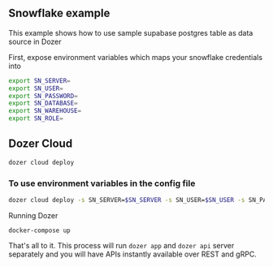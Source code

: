 ## Snowflake example

This example shows how to use sample supabase postgres table as data source in Dozer

First, expose environment variables which maps your snowflake credentials into
```bash
export SN_SERVER=
export SN_USER=
export SN_PASSWORD=
export SN_DATABASE=
export SN_WAREHOUSE=
export SN_ROLE=
```

## Dozer Cloud

```bash
dozer cloud deploy
```

### To use environment variables in the config file

```bash
dozer cloud deploy -s SN_SERVER=$SN_SERVER -s SN_USER=$SN_USER -s SN_PASSWORD=$SN_PASSWORD -s SN_DATABASE=$SN_DATABASE -s SN_WAREHOUSE=$SN_WAREHOUSE -s SN_ROLE=$SN_ROLE
```

Running Dozer
```
docker-compose up
```

That's all to it. This process will run `dozer app` and `dozer api` server separately and you will have APIs instantly available over REST and gRPC.


